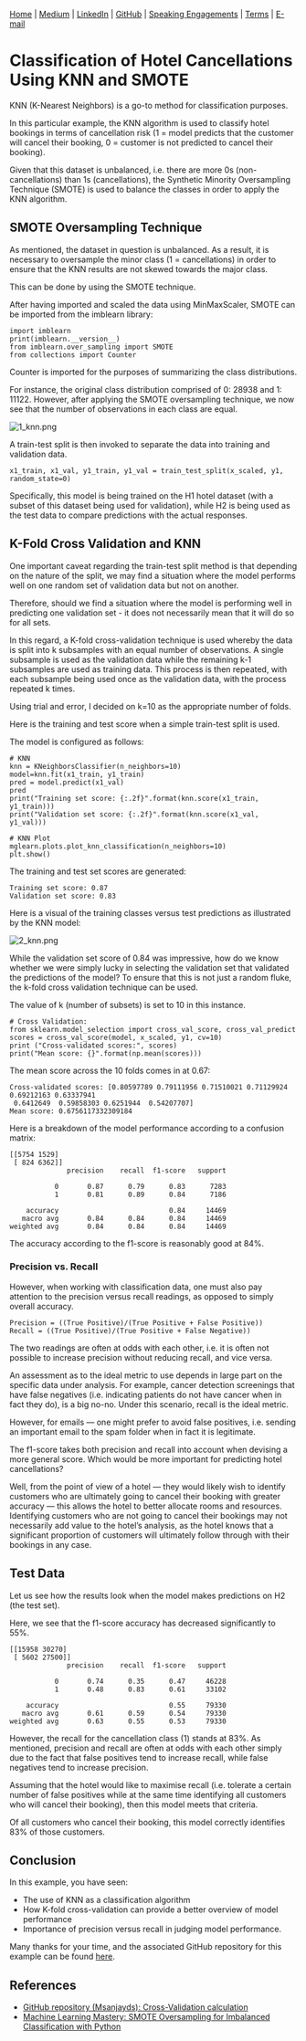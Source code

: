 [Home](https://mgcodesandstats.github.io/) |
[Medium](https://medium.com/@firstclassanalyticsmg) |
[LinkedIn](https://www.linkedin.com/in/michaeljgrogan/) |
[GitHub](https://github.com/mgcodesandstats) |
[Speaking Engagements](https://mgcodesandstats.github.io/speaking-engagements/) |
[Terms](https://mgcodesandstats.github.io/terms/) |
[E-mail](mailto:contact@michael-grogan.com)

# Classification of Hotel Cancellations Using KNN and SMOTE

KNN (K-Nearest Neighbors) is a go-to method for classification purposes.

In this particular example, the KNN algorithm is used to classify hotel bookings in terms of cancellation risk (1 = model predicts that the customer will cancel their booking, 0 = customer is not predicted to cancel their booking).

Given that this dataset is unbalanced, i.e. there are more 0s (non-cancellations) than 1s (cancellations), the Synthetic Minority Oversampling Technique (SMOTE) is used to balance the classes in order to apply the KNN algorithm.

## SMOTE Oversampling Technique

As mentioned, the dataset in question is unbalanced. As a result, it is necessary to oversample the minor class (1 = cancellations) in order to ensure that the KNN results are not skewed towards the major class.

This can be done by using the SMOTE technique.

After having imported and scaled the data using MinMaxScaler, SMOTE can be imported from the imblearn library:

```
import imblearn
print(imblearn.__version__)
from imblearn.over_sampling import SMOTE
from collections import Counter
```

Counter is imported for the purposes of summarizing the class distributions.

For instance, the original class distribution comprised of 0: 28938 and 1: 11122. However, after applying the SMOTE oversampling technique, we now see that the number of observations in each class are equal.

![1_knn.png](1_knn.png)

A train-test split is then invoked to separate the data into training and validation data.

```
x1_train, x1_val, y1_train, y1_val = train_test_split(x_scaled, y1, random_state=0)
```

Specifically, this model is being trained on the H1 hotel dataset (with a subset of this dataset being used for validation), while H2 is being used as the test data to compare predictions with the actual responses.

## K-Fold Cross Validation and KNN

One important caveat regarding the train-test split method is that depending on the nature of the split, we may find a situation where the model performs well on one random set of validation data but not on another.

Therefore, should we find a situation where the model is performing well in predicting one validation set - it does not necessarily mean that it will do so for all sets.

In this regard, a K-fold cross-validation technique is used whereby the data is split into k subsamples with an equal number of observations. A single subsample is used as the validation data while the remaining k-1 subsamples are used as training data. This process is then repeated, with each subsample being used once as the validation data, with the process repeated k times.

Using trial and error, I decided on k=10 as the appropriate number of folds.

Here is the training and test score when a simple train-test split is used.

The model is configured as follows:

```
# KNN
knn = KNeighborsClassifier(n_neighbors=10)
model=knn.fit(x1_train, y1_train)
pred = model.predict(x1_val)
pred
print("Training set score: {:.2f}".format(knn.score(x1_train, y1_train)))
print("Validation set score: {:.2f}".format(knn.score(x1_val, y1_val)))

# KNN Plot
mglearn.plots.plot_knn_classification(n_neighbors=10)
plt.show()
```

The training and test set scores are generated:

```
Training set score: 0.87
Validation set score: 0.83
```

Here is a visual of the training classes versus test predictions as illustrated by the KNN model:

![2_knn.png](2_knn.png)

While the validation set score of 0.84 was impressive, how do we know whether we were simply lucky in selecting the validation set that validated the predictions of the model? To ensure that this is not just a random fluke, the k-fold cross validation technique can be used.

The value of k (number of subsets) is set to 10 in this instance.

```
# Cross Validation: 
from sklearn.model_selection import cross_val_score, cross_val_predict
scores = cross_val_score(model, x_scaled, y1, cv=10)
print ("Cross-validated scores:", scores)
print("Mean score: {}".format(np.mean(scores)))
```

The mean score across the 10 folds comes in at 0.67:

```
Cross-validated scores: [0.80597789 0.79111956 0.71510021 0.71129924 0.69212163 0.63337941
 0.6412649  0.59858303 0.6251944  0.54207707]
Mean score: 0.6756117332309184
```

Here is a breakdown of the model performance according to a confusion matrix:

```
[[5754 1529]
 [ 824 6362]]
              precision    recall  f1-score   support

           0       0.87      0.79      0.83      7283
           1       0.81      0.89      0.84      7186

    accuracy                           0.84     14469
   macro avg       0.84      0.84      0.84     14469
weighted avg       0.84      0.84      0.84     14469
```

The accuracy according to the f1-score is reasonably good at 84%.

### Precision vs. Recall

However, when working with classification data, one must also pay attention to the precision versus recall readings, as opposed to simply overall accuracy.

```
Precision = ((True Positive)/(True Positive + False Positive))
Recall = ((True Positive)/(True Positive + False Negative))
```

The two readings are often at odds with each other, i.e. it is often not possible to increase precision without reducing recall, and vice versa.

An assessment as to the ideal metric to use depends in large part on the specific data under analysis. For example, cancer detection screenings that have false negatives (i.e. indicating patients do not have cancer when in fact they do), is a big no-no. Under this scenario, recall is the ideal metric.

However, for emails — one might prefer to avoid false positives, i.e. sending an important email to the spam folder when in fact it is legitimate.

The f1-score takes both precision and recall into account when devising a more general score.
Which would be more important for predicting hotel cancellations?

Well, from the point of view of a hotel — they would likely wish to identify customers who are ultimately going to cancel their booking with greater accuracy — this allows the hotel to better allocate rooms and resources. Identifying customers who are not going to cancel their bookings may not necessarily add value to the hotel’s analysis, as the hotel knows that a significant proportion of customers will ultimately follow through with their bookings in any case.

## Test Data

Let us see how the results look when the model makes predictions on H2 (the test set).

Here, we see that the f1-score accuracy has decreased significantly to 55%.

```
[[15958 30270]
 [ 5602 27500]]
              precision    recall  f1-score   support

           0       0.74      0.35      0.47     46228
           1       0.48      0.83      0.61     33102

    accuracy                           0.55     79330
   macro avg       0.61      0.59      0.54     79330
weighted avg       0.63      0.55      0.53     79330
```

However, the recall for the cancellation class (1) stands at 83%. As mentioned, precision and recall are often at odds with each other simply due to the fact that false positives tend to increase recall, while false negatives tend to increase precision.

Assuming that the hotel would like to maximise recall (i.e. tolerate a certain number of false positives while at the same time identifying all customers who will cancel their booking), then this model meets that criteria.

Of all customers who cancel their booking, this model correctly identifies 83% of those customers.

## Conclusion

In this example, you have seen:

- The use of KNN as a classification algorithm
- How K-fold cross-validation can provide a better overview of model performance
- Importance of precision versus recall in judging model performance.

Many thanks for your time, and the associated GitHub repository for this example can be found [here](https://github.com/MGCodesandStats/hotel-modelling).

## References

- [GitHub repository (Msanjayds): Cross-Validation calculation](https://github.com/Msanjayds/Scikit-learn/blob/master/CrossValidation.ipynb)
- [Machine Learning Mastery: SMOTE Oversampling for Imbalanced Classification with Python](https://machinelearningmastery.com/smote-oversampling-for-imbalanced-classification/)
